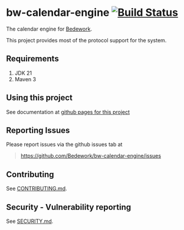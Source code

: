 # bw-calendar-engine [![Build Status](https://travis-ci.org/Bedework/bw-calendar-engine.svg)](https://travis-ci.org/Bedework/bw-calendar-engine)

The calendar engine for 
[Bedework](https://www.apereo.org/projects/bedework).

This project provides most of the protocol support for the system. 

## Requirements

1. JDK 21
2. Maven 3

## Using this project
See documentation at [github pages for this project](https://bedework.github.io/bw-calendar-engine/)

## Reporting Issues
Please report issues via the github issues tab at
> https://github.com/Bedework/bw-calendar-engine/issues

## Contributing
See [CONTRIBUTING.md](CONTRIBUTING.md).

## Security - Vulnerability reporting
See [SECURITY.md](SECURITY.md).
